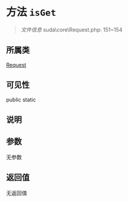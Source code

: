 # 方法 `isGet`

> *文件信息* suda\core\Request.php: 151~154

## 所属类 

[Request](../Request.md)

## 可见性

 public static

## 说明



## 参数


无参数


## 返回值

无返回值

